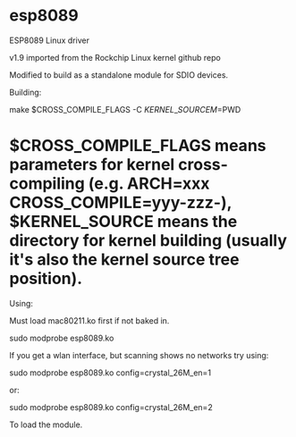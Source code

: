 esp8089
======

ESP8089 Linux driver

v1.9 imported from the Rockchip Linux kernel github repo

Modified to build as a standalone module for SDIO devices.

Building:

 make $CROSS\_COMPILE\_FLAGS -C $KERNEL\_SOURCE M=$PWD
 # $CROSS\_COMPILE\_FLAGS means parameters for kernel cross-compiling (e.g. ARCH=xxx CROSS\_COMPILE=yyy-zzz-), $KERNEL\_SOURCE means the directory for kernel building (usually it's also the kernel source tree position).

Using:

Must load mac80211.ko first if not baked in.

 sudo modprobe esp8089.ko

If you get a wlan interface, but scanning shows no networks try using:

 sudo modprobe esp8089.ko config=crystal_26M_en=1

or:

 sudo modprobe esp8089.ko config=crystal_26M_en=2

To load the module.
